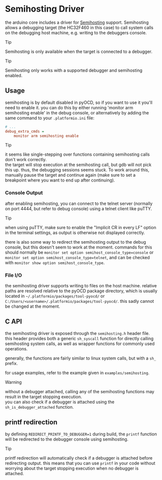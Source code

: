 # Semihosting Driver

the arduino core includes a driver for [Semihosting](https://pyocd.io/docs/semihosting.html) support.
Semihosting allows a debugging target (the HC32F460 in this case) to call system calls on the debugging host machine, e.g. writing to the debuggers console.

> [!TIP]
> Semihosting is only available when the target is connected to a debugger.

> [!TIP]
> Semihosting only works with a supported debugger and semihosting enabled.


## Usage

semihosting is by default disabled in pyOCD, so if you want to use it you'll need to enable it. 
you can do this by either running 'monitor arm semihosting enable' in the debug console, or alternatively by adding the same command to your `.platformio.ini` file:

```ini
# ...
debug_extra_cmds =
    monitor arm semihosting enable
```

> [!TIP]
> it seems like single-stepping over functions containing semihosting calls don't work correctly.   
> the target will stop execution at the semihosting call, but gdb will not pick this up.
> thus, the debugging sessions seems stuck.
> To work around this, manually pause the target and continue again (make sure to set a breakpoint where you want to end up after continuing).


### Console Output

after enabling semihosting, you can connect to the telnet server (normally on port 4444, but refer to debug console) using a telnet client like puTTY.

> [!TIP]
> when using puTTY, make sure to enable the "Implicit CR in every LF" option in the terminal settings, as output is otherwise not displayed correctly.


there is also some way to redirect the semihosting output to the debug console, but this doesn't seem to work at the moment.
commands for this should normally be `monitor set option semihost_console_type=console` or `monitor set option semihost_console_type=telnet`, and can be checked with `monitor show option semihost_console_type`.


### File I/O

the semihosting driver supports writing to files on the host machine.
relative paths are resolved relative to the pyOCD package directory, which is usually located in `~/.platformio/packages/tool-pyocd/` or `C:/Users/<username>/.platformio/packages/tool-pyocd/`.
this sadly cannot be changed at the moment.


## C API

the semihosting driver is exposed through the `semihosting.h` header file.
this header provides both a generic `sh_syscall` function for directly calling semihosting system calls, as well as wrapper functions for commonly used operations.

generally, the functions are fairly similar to linux system calls, but with a `sh_` prefix.


for usage examples, refer to the example given in `examples/semihosting`.


> [!WARNING]
> without a debugger attached, calling any of the semihosting functions may result in the target stopping execution.   
> you can also check if a debugger is attached using the `sh_is_debugger_attached` function.

## printf redirection

by defining `REDIRECT_PRINTF_TO_DEBUGGER=1` during build, the `printf` function will be redirected to the debugger console using semihosting.

> [!TIP]
> printf redirection will automatically check if a debugger is attached before redirecting output. 
> this means that you can use `printf` in your code without worrying about the target stopping execution when no debugger is attached.
